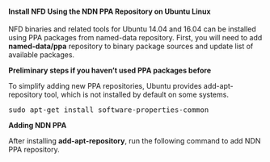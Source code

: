 #### Install NFD Using the NDN PPA Repository on Ubuntu Linux

NFD binaries and related tools for Ubuntu 14.04 and 16.04 can be installed using PPA packages from named-data repository. First, you will need to add <b>named-data/ppa</b> repository to binary package sources and update list of available packages.



<b>Preliminary steps if you haven’t used PPA packages before</b><p>
To simplify adding new PPA repositories, Ubuntu provides add-apt-repository tool, which is not installed by default on some systems.

<pre>
sudo apt-get install software-properties-common
</pre>

<b>Adding NDN PPA</b><p>
After installing <b>add-apt-repository</b>, run the following command to add NDN PPA repository.

